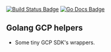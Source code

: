 [![Build Status Badge]][Build Status]
[![Go Docs Badge]][Go Docs]

## Golang GCP helpers

- Some tiny GCP SDK's wrappers.

[Build Status Badge]: https://github.com/haoxins/gcp/actions/workflows/test.yaml/badge.svg
[Build Status]: https://github.com/haoxins/gcp/actions/workflows/test.yaml
[Go Docs Badge]: https://pkg.go.dev/badge/github.com/haoxins/gcp/v3
[Go Docs]: https://pkg.go.dev/github.com/haoxins/gcp/v3

